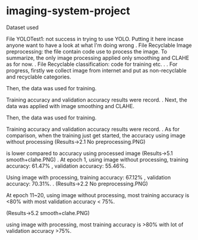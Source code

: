 # imaging-system-project

Dataset used


File YOLOTest1: not success in trying to use YOLO. 
Putting it here incase anyone want to have a look at what I'm doing wrong
.
File Recyclable Image preprocessing: the file contain code use to process the image.
To summarize,  the only image processing applied only smoothing and CLAHE as for now.
.
File Recyclable classification: code for training etc.
.
.
For progress, firstly we collect image from internet and put as non-recyclable and recyclable categories.

Then, the data was used for training.

Training accuracy and validation accuracy results were record.
.
Next, the data was applied with image smoothing and CLAHE.

Then, the data was used for training.

Training accuracy and validation accuracy results were record.
.
As for comparison, when the training just get started, the accuracy using image without processing (Results->2.1 No preprocessing.PNG)

is lower compared to accuracy using processed image (Results->5.1 smooth+clahe.PNG)
.
At epoch 1, using image without processing, training accuracy: 61.47% , validation accuracy: 55.46%.

Using image with processing, training accuracy: 67.12% , validation accuracy: 70.31%.
.
(Results->2.2 No preprocessing.PNG)

At epoch 11~20, using image without processing, most  training accuracy is <80% with most validation accuracy < 75%.

(Results->5.2 smooth+clahe.PNG)

using image with processing, most  training accuracy is >80% with lot of validation accuracy >75%.

